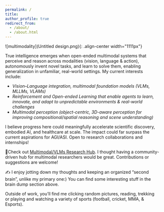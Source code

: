 ```yaml
---
permalink: /
title: 
author_profile: true
redirect_from: 
  - /about/
  - /about.html
---  
```


![multimodality](Untitled design.png){: .align-center width="1111px"}  

True intelligence emerges when open-ended multimodal systems that perceive and reason across modalities (vision, language & action), autonomously invent novel tasks, and learn to solve them, enabling generalization in unfamiliar, real-world settings. My current interests include: 

- *Vision–Language integration, multimodal foundation models (VLMs, MLLMs, VLAMs)*
- *Reinforcement and Open-ended Learning that enable agents to learn, innovate, and adapt to unpredictable environments & real-world challenges* 
- *Multimodal perception (object-centric, 3D-aware perception for improving compositional/spatial reasoning and scene understanding)*

I believe progress here could meaningfully accelerate scientific discovery, embodied AI, and healthcare at scale. The impact could far surpass the current aspirations for AGI/ASI. Open to research collaborations and internships! 

📌Check out [Multimodal/VLMs Research Hub](https://github.com/thubZ09/vision-language-model-hub.git). I thought having a community-driven hub for multimodal researchers would be great. Contributions or suggestions are welcome!

✍️ I enjoy jotting down my thoughts and keeping an organized “second brain”, unlike my primary one:) You can find some interesting stuff in the brain dump section above. 

Outside of work, you’ll find me clicking random pictures, reading, trekking or playing and watching a variety of sports (football, cricket, MMA, & Esports).